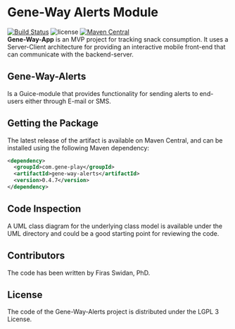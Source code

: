 Gene-Way Alerts Module
======
[![Build Status](https://travis-ci.com/yodaboda/gene-way-alerts.svg?token=sWQepzpWF3gMsecSGq7U&branch=master)](https://travis-ci.com/yodaboda/gene-way-alerts)
![license](https://img.shields.io/github/license/yodaboda/gene-way-alerts.svg)
[![Maven Central](https://img.shields.io/maven-central/v/com.gene-play/gene-way-alerts.svg)](https://mvnrepository.com/artifact/com.gene-play/gene-way-alerts)      
**Gene-Way-App** is an MVP project for tracking snack consumption. It uses a Server-Client architecture for providing an interactive mobile front-end that can communicate with the backend-server.

## Gene-Way-Alerts 
Is a Guice-module that provides functionality for sending alerts to end-users either through E-mail or SMS.

## Getting the Package
The latest release of the artifact is available on Maven Central, and can be installed using the following Maven dependency:

```xml
<dependency>
  <groupId>com.gene-play</groupId>
  <artifactId>gene-way-alerts</artifactId>
  <version>0.4.7</version>
</dependency>
```

## Code Inspection

A UML class diagram for the underlying class model is available under the UML directory and could be a good starting point for reviewing the code.

## Contributors
The code has been written by Firas Swidan, PhD.

## License
The code of the Gene-Way-Alerts project is distributed under the LGPL 3 License.
